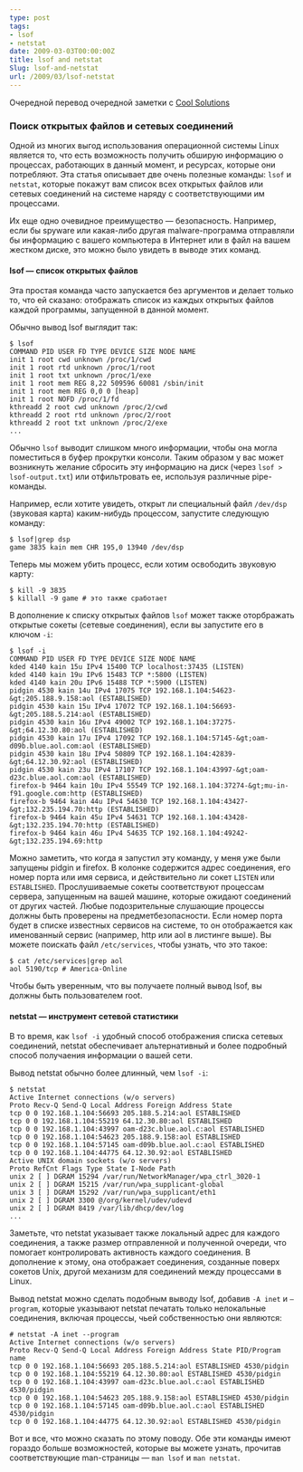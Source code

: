 ```yaml
---
type: post
tags:
- lsof
- netstat
date: 2009-03-03T00:00:00Z
title: lsof and netstat
Slug: lsof-and-netstat
url: /2009/03/lsof-netstat
---
```


Очередной перевод очередной заметки с [Cool Solutions](http://www.novell.com/coolsolutions/feature/19999.html)

### Поиск открытых файлов и сетевых соединений

Одной из многих выгод использования операционной системы Linux является то, что есть возможность получить обширую информацию о процессах, работающих в данный момент, и ресурсах, которые они потребляют. Эта статья описывает две очень полезные команды: `lsof` и `netstat`, которые покажут вам список всех открытых файлов или сетевых соединений на системе наряду с соответствующими им процессами.

Их еще одно очевидное преимущество — безопасность. Например, если бы spyware или какая-либо другая malware-программа отправляли бы информацию с вашего компьютера в Интернет или в файл на вашем жестком диске, это можно было увидеть в выводе этих команд.

#### lsof — список открытых файлов

Эта простая команда часто запускается без аргументов и делает только то, что ей сказано: отображать список из каждых открытых файлов каждой программы, запущенной в данной момент.

Обычно вывод lsof выглядит так:

	$ lsof
	COMMAND PID USER FD TYPE DEVICE SIZE NODE NAME
	init 1 root cwd unknown /proc/1/cwd
	init 1 root rtd unknown /proc/1/root
	init 1 root txt unknown /proc/1/exe
	init 1 root mem REG 8,22 509596 60081 /sbin/init
	init 1 root mem REG 0,0 0 [heap]
	init 1 root NOFD /proc/1/fd
	kthreadd 2 root cwd unknown /proc/2/cwd
	kthreadd 2 root rtd unknown /proc/2/root
	kthreadd 2 root txt unknown /proc/2/exe
	...

Обычно `lsof` выводит слишком много информации, чтобы она могла поместиться в буфер прокрутки консоли. Таким образом у вас может возникнуть желание сбросить эту информацию на диск (через `lsof > lsof-output.txt`) или отфильтровать ее, используя различные pipe-команды.

Например, если хотите увидеть, открыт ли специальный файл `/dev/dsp` (звуковая карта) каким-нибудь процессом, запустите следующую команду:

	$ lsof|grep dsp
	game 3835 kain mem CHR 195,0 13940 /dev/dsp

Теперь мы можем убить процесс, если хотим освободить звуковую карту:

	$ kill -9 3835
	$ killall -9 game # это также сработает

В дополнение к списку открытых файлов `lsof` может также оторбражать открытые сокеты (сетевые соединения), если вы запустите его в ключом `-i`:

	$ lsof -i
	COMMAND PID USER FD TYPE DEVICE SIZE NODE NAME
	kded 4140 kain 15u IPv4 15400 TCP localhost:37435 (LISTEN)
	kded 4140 kain 19u IPv6 15483 TCP *:5800 (LISTEN)
	kded 4140 kain 20u IPv6 15488 TCP *:5900 (LISTEN)
	pidgin 4530 kain 14u IPv4 17075 TCP 192.168.1.104:54623-&gt;205.188.9.158:aol (ESTABLISHED)
	pidgin 4530 kain 15u IPv4 17072 TCP 192.168.1.104:56693-&gt;205.188.5.214:aol (ESTABLISHED)
	pidgin 4530 kain 16u IPv4 49002 TCP 192.168.1.104:37275-&gt;64.12.30.80:aol (ESTABLISHED)
	pidgin 4530 kain 17u IPv4 17092 TCP 192.168.1.104:57145-&gt;oam-d09b.blue.aol.com:aol (ESTABLISHED)
	pidgin 4530 kain 18u IPv4 50809 TCP 192.168.1.104:42839-&gt;64.12.30.92:aol (ESTABLISHED)
	pidgin 4530 kain 23u IPv4 17107 TCP 192.168.1.104:43997-&gt;oam-d23c.blue.aol.com:aol (ESTABLISHED)
	firefox-b 9464 kain 10u IPv4 55549 TCP 192.168.1.104:37274-&gt;mu-in-f91.google.com:http (ESTABLISHED)
	firefox-b 9464 kain 44u IPv4 54630 TCP 192.168.1.104:43427-&gt;132.235.194.70:http (ESTABLISHED)
	firefox-b 9464 kain 45u IPv4 54631 TCP 192.168.1.104:43428-&gt;132.235.194.70:http (ESTABLISHED)
	firefox-b 9464 kain 46u IPv4 54635 TCP 192.168.1.104:49242-&gt;132.235.194.69:http

Можно заметить, что когда я запустил эту команду, у меня уже были запущены pidgin и firefox. В колонке содержится адрес соединения, его номер порта или имя сервиса, и действительно ли сокет `LISTEN` или `ESTABLISHED`. Прослушиваемые сокеты соответствуют процессам сервера, запущенным на вашей машине, которые ожидают соединений от других частей. Любые подозрительные слушающие процессы должны быть проверены на предметбезопасности. Если номер порта будет в списке известных сервисов на системе, то он отображается как именованный сервис (например, http или aol в листинге выше). Вы можете поискать файл `/etc/services`, чтобы узнать, что это такое:

	$ cat /etc/services|grep aol
	aol 5190/tcp # America-Online

Чтобы быть уверенным, что вы получаете полный вывод lsof, вы должны быть пользователем root.

#### netstat — инструмент сетевой статистики

В то время, как `lsof -i` удобный способ отображения списка сетевых соединений, netstat обеспечивает альтернативный и более подробный способ получаения информации о вашей сети.

Вывод netstat обычно более длинный, чем `lsof -i`:

	$ netstat
	Active Internet connections (w/o servers)
	Proto Recv-Q Send-Q Local Address Foreign Address State
	tcp 0 0 192.168.1.104:56693 205.188.5.214:aol ESTABLISHED
	tcp 0 0 192.168.1.104:55219 64.12.30.80:aol ESTABLISHED
	tcp 0 0 192.168.1.104:43997 oam-d23c.blue.aol.c:aol ESTABLISHED
	tcp 0 0 192.168.1.104:54623 205.188.9.158:aol ESTABLISHED
	tcp 0 0 192.168.1.104:57145 oam-d09b.blue.aol.c:aol ESTABLISHED
	tcp 0 0 192.168.1.104:44775 64.12.30.92:aol ESTABLISHED
	Active UNIX domain sockets (w/o servers)
	Proto RefCnt Flags Type State I-Node Path
	unix 2 [ ] DGRAM 15294 /var/run/NetworkManager/wpa_ctrl_3020-1
	unix 2 [ ] DGRAM 15215 /var/run/wpa_supplicant-global
	unix 3 [ ] DGRAM 15292 /var/run/wpa_supplicant/eth1
	unix 2 [ ] DGRAM 3300 @/org/kernel/udev/udevd
	unix 2 [ ] DGRAM 8419 /var/lib/dhcp/dev/log
	...

Заметьте, что netstat указывает также локальный адрес для каждого соединения, а также размер отправленной и полученной очереди, что помогает контролировать активность каждого соединения. В дополнение к этому, она отображает соединения, созданные поверх сокетов Unix, другой механизм для соединений между процессами в Linux.

Вывод netstat можно сделать подобным выводу lsof, добавив `-A inet` и `–program`, которые указывают netstat печатать только нелокальные соединения, включая процессы, чьей собственностью они являются:

	# netstat -A inet --program
	Active Internet connections (w/o servers)
	Proto Recv-Q Send-Q Local Address Foreign Address State PID/Program name
	tcp 0 0 192.168.1.104:56693 205.188.5.214:aol ESTABLISHED 4530/pidgin
	tcp 0 0 192.168.1.104:55219 64.12.30.80:aol ESTABLISHED 4530/pidgin
	tcp 0 0 192.168.1.104:43997 oam-d23c.blue.aol.c:aol ESTABLISHED 4530/pidgin
	tcp 0 0 192.168.1.104:54623 205.188.9.158:aol ESTABLISHED 4530/pidgin
	tcp 0 0 192.168.1.104:57145 oam-d09b.blue.aol.c:aol ESTABLISHED 4530/pidgin
	tcp 0 0 192.168.1.104:44775 64.12.30.92:aol ESTABLISHED 4530/pidgin

Вот и все, что можно сказать по этому поводу. Обе эти команды имеют гораздо больше возможностей, которые вы можете узнать, прочитав соответствующие man-страницы — `man lsof` и `man netstat`.
